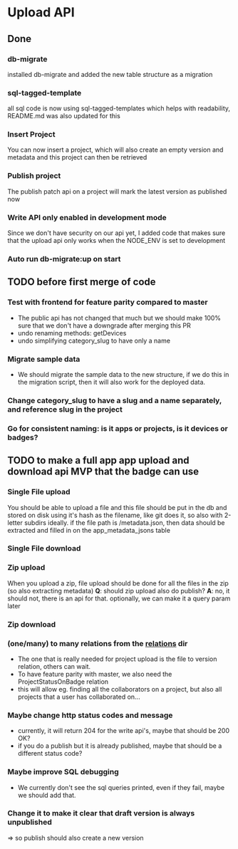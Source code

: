 # Upload API

## Done

### db-migrate

installed db-migrate and added the new table structure as a migration

### sql-tagged-template

all sql code is now using sql-tagged-templates which helps with readability, README.md was also updated for this

### Insert Project

You can now insert a project, which will also create an empty version and metadata and this project can then be retrieved

### Publish project

The publish patch api on a project will mark the latest version as published now

### Write API only enabled in development mode

Since we don't have security on our api yet, I added code that makes sure that the upload api only works when the NODE_ENV is set to development

### Auto run db-migrate:up on start

## TODO before first merge of code

### Test with frontend for feature parity compared to master

- The public api has not changed that much but we should make 100% sure that we don't have a downgrade after merging this PR
- undo renaming methods: getDevices
- undo simplifying category_slug to have only a name

### Migrate sample data

- We should migrate the sample data to the new structure, if we do this in the migration script, then it will also work for the deployed data.

### Change category_slug to have a slug and a name separately, and reference slug in the project

### Go for consistent naming: is it apps or projects, is it devices or badges?

## TODO to make a full app app upload and download api MVP that the badge can use

### Single File upload

You should be able to upload a file and this file should be put in the db and stored on disk using it's hash as the filename, like git does it, so also with 2-letter subdirs ideally.
if the file path is /metadata.json, then data should be extracted and filled in on the app_metadata_jsons table

### Single File download

### Zip upload

When you upload a zip, file upload should be done for all the files in the zip (so also extracting metadata)
**Q**: should zip upload also do publish?
**A**: no, it should not, there is an api for that. optionally, we can make it a query param later

### Zip download

### (one/many) to many relations from the [relations](src/db/models/app/relations) dir

- The one that is really needed for project upload is the file to version relation, others can wait.
- To have feature parity with master, we also need the ProjectStatusOnBadge relation
- this will allow eg. finding all the collaborators on a project, but also all projects that a user has collaborated on...

### Maybe change http status codes and message

- currently, it will return 204 for the write api's, maybe that should be 200 OK?
- if you do a publish but it is already published, maybe that should be a different status code?

### Maybe improve SQL debugging

- We currently don't see the sql queries printed, even if they fail, maybe we should add that.

### Change it to make it clear that draft version is always unpublished

=> so publish should also create a new version
